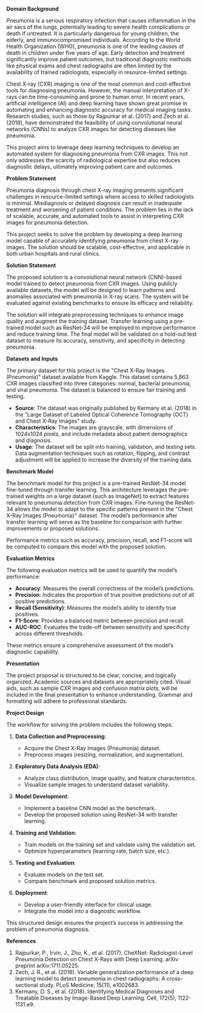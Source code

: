 **Domain Background**

Pneumonia is a serious respiratory infection that causes inflammation in the air sacs of the lungs, potentially leading to severe health complications or death if untreated. It is particularly dangerous for young children, the elderly, and immunocompromised individuals. According to the World Health Organization (WHO), pneumonia is one of the leading causes of death in children under five years of age. Early detection and treatment significantly improve patient outcomes, but traditional diagnostic methods like physical exams and chest radiographs are often limited by the availability of trained radiologists, especially in resource-limited settings.

Chest X-ray (CXR) imaging is one of the most common and cost-effective tools for diagnosing pneumonia. However, the manual interpretation of X-rays can be time-consuming and prone to human error. In recent years, artificial intelligence (AI) and deep learning have shown great promise in automating and enhancing diagnostic accuracy for medical imaging tasks. Research studies, such as those by Rajpurkar et al. (2017) and Zech et al. (2018), have demonstrated the feasibility of using convolutional neural networks (CNNs) to analyze CXR images for detecting diseases like pneumonia.

This project aims to leverage deep learning techniques to develop an automated system for diagnosing pneumonia from CXR images. This not only addresses the scarcity of radiological expertise but also reduces diagnostic delays, ultimately improving patient care and outcomes.

**Problem Statement**

Pneumonia diagnosis through chest X-ray imaging presents significant challenges in resource-limited settings where access to skilled radiologists is minimal. Misdiagnosis or delayed diagnosis can result in inadequate treatment and worsening of patient conditions. The problem lies in the lack of scalable, accurate, and automated tools to assist in interpreting CXR images for pneumonia detection. 

This project seeks to solve the problem by developing a deep learning model capable of accurately identifying pneumonia from chest X-ray images. The solution should be scalable, cost-effective, and applicable in both urban hospitals and rural clinics.

**Solution Statement**

The proposed solution is a convolutional neural network (CNN)-based model trained to detect pneumonia from CXR images. Using publicly available datasets, the model will be designed to learn patterns and anomalies associated with pneumonia in X-ray scans. The system will be evaluated against existing benchmarks to ensure its efficacy and reliability.

The solution will integrate preprocessing techniques to enhance image quality and augment the training dataset. Transfer learning using a pre-trained model such as ResNet-34 will be employed to improve performance and reduce training time. The final model will be validated on a hold-out test dataset to measure its accuracy, sensitivity, and specificity in detecting pneumonia.

**Datasets and Inputs**

The primary dataset for this project is the "Chest X-Ray Images (Pneumonia)" dataset available from Kaggle. This dataset contains 5,863 CXR images classified into three categories: normal, bacterial pneumonia, and viral pneumonia. The dataset is balanced to ensure fair training and testing.

- **Source**: The dataset was originally published by Kermany et al. (2018) in the "Large Dataset of Labeled Optical Coherence Tomography (OCT) and Chest X-Ray Images" study.
- **Characteristics**: The images are grayscale, with dimensions of 1024x1024 pixels, and include metadata about patient demographics and diagnosis.
- **Usage**: The dataset will be split into training, validation, and testing sets. Data augmentation techniques such as rotation, flipping, and contrast adjustment will be applied to increase the diversity of the training data.

**Benchmark Model**

The benchmark model for this project is a pre-trained ResNet-34 model fine-tuned through transfer learning. This architecture leverages the pre-trained weights on a large dataset (such as ImageNet) to extract features relevant to pneumonia detection from CXR images. Fine-tuning the ResNet-34 allows the model to adapt to the specific patterns present in the "Chest X-Ray Images (Pneumonia)" dataset. The model’s performance after transfer learning will serve as the baseline for comparison with further improvements or proposed solutions.

Performance metrics such as accuracy, precision, recall, and F1-score will be computed to compare this model with the proposed solution.

**Evaluation Metrics**

The following evaluation metrics will be used to quantify the model’s performance:
- **Accuracy**: Measures the overall correctness of the model’s predictions.
- **Precision**: Indicates the proportion of true positive predictions out of all positive predictions.
- **Recall (Sensitivity)**: Measures the model’s ability to identify true positives.
- **F1-Score**: Provides a balanced metric between precision and recall.
- **AUC-ROC**: Evaluates the trade-off between sensitivity and specificity across different thresholds.

These metrics ensure a comprehensive assessment of the model’s diagnostic capability.

**Presentation**

The project proposal is structured to be clear, concise, and logically organized. Academic sources and datasets are appropriately cited. Visual aids, such as sample CXR images and confusion matrix plots, will be included in the final presentation to enhance understanding. Grammar and formatting will adhere to professional standards.

**Project Design**

The workflow for solving the problem includes the following steps:

1. **Data Collection and Preprocessing**:
   - Acquire the Chest X-Ray Images (Pneumonia) dataset.
   - Preprocess images (resizing, normalization, and augmentation).

2. **Exploratory Data Analysis (EDA)**:
   - Analyze class distribution, image quality, and feature characteristics.
   - Visualize sample images to understand dataset variability.

3. **Model Development**:
   - Implement a baseline CNN model as the benchmark.
   - Develop the proposed solution using ResNet-34 with transfer learning.

4. **Training and Validation**:
   - Train models on the training set and validate using the validation set.
   - Optimize hyperparameters (learning rate, batch size, etc.).

5. **Testing and Evaluation**:
   - Evaluate models on the test set.
   - Compare benchmark and proposed solution metrics.

6. **Deployment**:
   - Develop a user-friendly interface for clinical usage.
   - Integrate the model into a diagnostic workflow.

This structured design ensures the project’s success in addressing the problem of pneumonia diagnosis.

**References**

1. Rajpurkar, P., Irvin, J., Zhu, K., et al. (2017). CheXNet: Radiologist-Level Pneumonia Detection on Chest X-Rays with Deep Learning. arXiv preprint arXiv:1711.05225.
2. Zech, J. R., et al. (2018). Variable generalization performance of a deep learning model to detect pneumonia in chest radiographs: A cross-sectional study. PLoS Medicine, 15(11), e1002683.
3. Kermany, D. S., et al. (2018). Identifying Medical Diagnoses and Treatable Diseases by Image-Based Deep Learning. Cell, 172(5), 1122-1131.e9.


